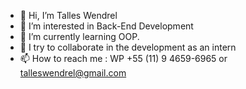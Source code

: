 - 👋 Hi, I’m Talles Wendrel
- 👀 I’m interested in Back-End Development
- 🌱 I’m currently learning OOP.
- 💞️ I try to collaborate in the development as an intern
- 📫 How to reach me : WP +55 (11) 9 4659-6965 or talleswendrel@gmail.com
